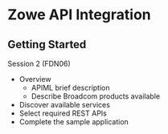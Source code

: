 # Zowe API Integration

## Getting Started


Session 2 (FDN06)

* Overview
    - APIML brief description
    - Describe Broadcom products available
* Discover available services
* Select required REST APIs
* Complete the sample application